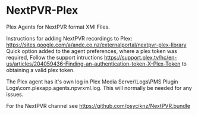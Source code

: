 NextPVR-Plex
============

Plex Agents for NextPVR format XMl Files.

Instructions for adding NextPVR recordings to Plex: https://sites.google.com/a/andc.co.nz/externalportal/nextpvr-plex-library
Quick option added to the agent preferences, where a plex token was required, Follow the support intructions https://support.plex.tv/hc/en-us/articles/204059436-Finding-an-authentication-token-X-Plex-Token to obtaining a valid plex token.

The Plex agent has it's own log in Plex Media Server\Logs\PMS Plugin Logs\com.plexapp.agents.npvrxml.log.  This will normally be needed for any issues.

For the NextPVR channel see https://github.com/psyciknz/NextPVR.bundle

